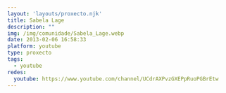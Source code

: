 ```yaml
---
layout: 'layouts/proxecto.njk'
title: Sabela Lage
description: ""
img: /img/comunidade/Sabela_Lage.webp
date: 2013-02-06 16:58:33
platform: youtube
type: proxecto
tags:
  - youtube
redes:
  youtube: https://www.youtube.com/channel/UCdrAXPvzGXEPpRuoPGBrEtw
---
```

